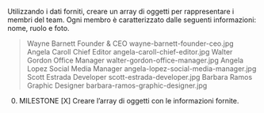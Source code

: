 Utilizzando i dati forniti, creare un array di oggetti per rappresentare i membri del team.
Ogni membro è caratterizzato dalle seguenti informazioni: nome, ruolo e foto.

> Wayne Barnett Founder & CEO wayne-barnett-founder-ceo.jpg
> Angela Caroll Chief Editor angela-caroll-chief-editor.jpg
> Walter Gordon Office Manager walter-gordon-office-manager.jpg
> Angela Lopez Social Media Manager angela-lopez-social-media-manager.jpg
> Scott Estrada Developer scott-estrada-developer.jpg
> Barbara Ramos Graphic Designer barbara-ramos-graphic-designer.jpg

0. MILESTONE
 [X]  Creare l’array di oggetti con le informazioni fornite.
